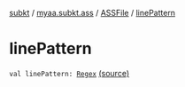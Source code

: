 [subkt](../../index.md) / [myaa.subkt.ass](../index.md) / [ASSFile](index.md) / [linePattern](./line-pattern.md)

# linePattern

`val linePattern: `[`Regex`](https://kotlinlang.org/api/latest/jvm/stdlib/kotlin.text/-regex/index.html) [(source)](https://github.com/Myaamori/SubKt/blob/0.1.8/src/main/kotlin/myaa/subkt/ass/parser.kt#L85)